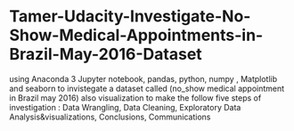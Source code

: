 # Tamer-Udacity-Investigate-No-Show-Medical-Appointments-in-Brazil-May-2016-Dataset
using Anaconda 3 Jupyter notebook, pandas, python, numpy , Matplotlib and seaborn to invistegate a dataset called (no_show medical appointment in Brazil may 2016) also visualization to make the follow  five steps of investigation : Data Wrangling, Data Cleaning, Exploratory Data Analysis&amp;visualizations, Conclusions, Communications
